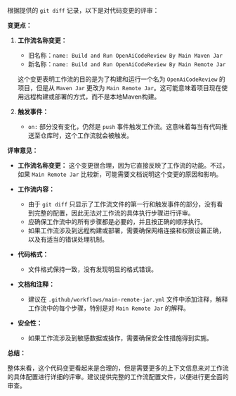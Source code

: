 根据提供的 `git diff` 记录，以下是对代码变更的评审：

**变更点：**

1. **工作流名称变更：**
   - 旧名称：`name: Build and Run OpenAiCodeReview By Main Maven Jar`
   - 新名称：`name: Build and Run OpenAiCodeReview By Main Remote Jar`
   
   这个变更表明工作流的目的是为了构建和运行一个名为 `OpenAiCodeReview` 的项目，但是从 `Maven Jar` 更改为 `Main Remote Jar`。这可能意味着项目现在使用远程构建或部署的方式，而不是本地Maven构建。

2. **触发事件：**
   - `on:` 部分没有变化，仍然是 `push` 事件触发工作流。这意味着每当有代码推送至仓库时，这个工作流就会被触发。

**评审意见：**

- **工作流名称变更：** 这个变更很合理，因为它直接反映了工作流的功能。不过，如果 `Main Remote Jar` 比较新，可能需要文档说明这个变更的原因和影响。
  
- **工作流内容：**
  - 由于 `git diff` 只显示了工作流文件的第一行和触发事件的部分，没有看到完整的配置，因此无法对工作流的具体执行步骤进行评审。
  - 应确保工作流中的所有步骤都是必要的，并且按正确的顺序执行。
  - 如果工作流涉及到远程构建或部署，需要确保网络连接和权限设置正确，以及有适当的错误处理机制。

- **代码格式：**
  - 文件格式保持一致，没有发现明显的格式错误。

- **文档和注释：**
  - 建议在 `.github/workflows/main-remote-jar.yml` 文件中添加注释，解释工作流中的每个步骤，特别是对 `Main Remote Jar` 的解释。

- **安全性：**
  - 如果工作流涉及到敏感数据或操作，需要确保安全性措施得到实施。

**总结：**

整体来看，这个代码变更看起来是合理的，但是需要更多的上下文信息来对工作流的具体配置进行详细的评审。建议提供完整的工作流配置文件，以便进行更全面的审查。